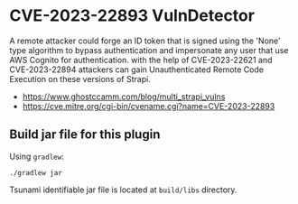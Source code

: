 # CVE-2023-22893 VulnDetector

A remote attacker could forge an ID token that is signed using the 'None' type algorithm to bypass authentication and impersonate any user that use AWS Cognito for authentication. with the help of CVE-2023-22621 and CVE-2023-22894 attackers can gain Unauthenticated Remote Code Execution on these versions of Strapi.

- https://www.ghostccamm.com/blog/multi_strapi_vulns
- https://cve.mitre.org/cgi-bin/cvename.cgi?name=CVE-2023-22893

## Build jar file for this plugin

Using `gradlew`:

```shell
./gradlew jar
```

Tsunami identifiable jar file is located at `build/libs` directory.
